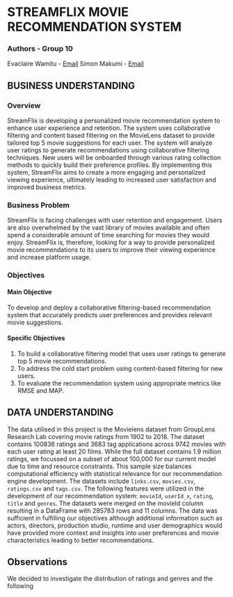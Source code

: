 # STREAMFLIX MOVIE RECOMMENDATION SYSTEM



### Authors - Group 10
Evaclaire Wamitu - [Email](evamunyika@gmail.com)
Simon Makumi - [Email](simonmakumi5@gmail.com)

## BUSINESS UNDERSTANDING

### Overview
StreamFlix is developing a personalized movie recommendation system to enhance user experience and retention. The system uses collaborative filtering and content based filtering on the MovieLens dataset to provide tailored top 5 movie suggestions for each user. The system will analyze user ratings to generate recommendations using collaborative filtering techniques. New users will be onboarded through various rating collection methods to quickly build their preference profiles. By implementing this system, StreamFlix aims to create a more engaging and personalized viewing experience, ultimately leading to increased user satisfaction and improved business metrics.

### Business Problem
StreamFlix is facing challenges with user retention and engagement. Users are also overwhelmed by the vast library of movies available and often spend a considerable amount of time searching for movies they would enjoy. StreamFlix is, therefore, looking for a way to provide personalized movie recommendations to its users to improve their viewing experience and increase platform usage.

### Objectives

#### Main Objective
To develop and deploy a collaborative filtering-based recommendation system that accurately predicts user preferences and provides relevant movie suggestions.

#### Specific Objectives
1. To build a collaborative filtering model that uses user ratings to generate top 5 movie recommendations.
2. To address the cold start problem using content-based filtering for new users.
3. To evaluate the recommendation system using appropriate metrics like RMSE and MAP.

## DATA UNDERSTANDING
The data utilised in this project is the Movielens dataset from GroupLens Research Lab covering movie ratings from 1902 to 2018. The dataset contains 100836 ratings and 3683 tag applications across 9742 movies with each user rating at least 20 films. While the full dataset contains 1.9 million ratings, we focussed on a subset of about 100,000 for our current model due to time and resource constraints. This sample size balances computational efficiency with statistical relevance for our recommendation engine development. The datasets include `links.csv`, `movies.csv`, `ratings.csv` and `tags.csv`. The following features were utilized  in the development of our recommendation system:  `movieId`, `userId_x`, `rating`, `title` and `genres`. 
The datasets were merged on the movieId column resulting in a DataFrame with 285783  rows and 11 columns. The data was sufficient in fulfilling our objectives although additional information such as actors, directors, production studio, runtime and user demographics would have provided more context and insights into user preferences and movie characteristics leading to better recommendations.

## Observations
We decided  to investigate the distribution of ratings and genres and the following

 